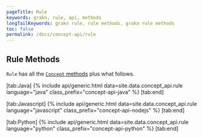 ```yaml
---
pageTitle: Rule
keywords: grakn, rule, api, methods
longTailKeywords: grakn rule, rule methods, grakn rule methods
toc: false
permalink: /docs/concept-api/rule
---
```


## Rule Methods
`Rule` has all the [`Concept` methods](/docs/concept-api/concept) plus what follows.

<div class="tabs light" data-no-parse>

[tab:Java]
{% include api/generic.html data=site.data.concept_api.rule language="java" class_prefix="concept-api-java" %}
[tab:end]

[tab:Javascript]
{% include api/generic.html data=site.data.concept_api.rule language="javascript" class_prefix="concept-api-nodejs" %}
[tab:end]

[tab:Python]
{% include api/generic.html data=site.data.concept_api.rule language="python" class_prefix="concept-api-python" %}
[tab:end]

</div>